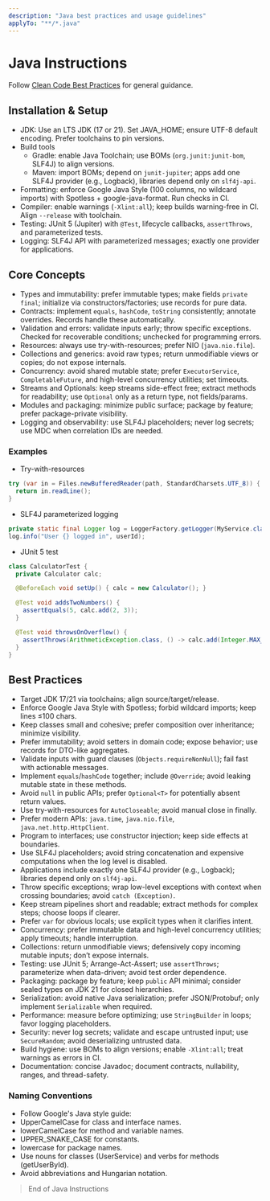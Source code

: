 ```yaml
---
description: "Java best practices and usage guidelines"
applyTo: "**/*.java"
---
```


# Java Instructions

Follow [Clean Code Best Practices](gid-clean-code.instructions.md) for general guidance.

## Installation & Setup

- JDK: Use an LTS JDK (17 or 21). Set JAVA_HOME; ensure UTF-8 default encoding. Prefer toolchains to pin versions.
- Build tools
  - Gradle: enable Java Toolchain; use BOMs (`org.junit:junit-bom`, SLF4J) to align versions.
  - Maven: import BOMs; depend on `junit-jupiter`; apps add one SLF4J provider (e.g., Logback), libraries depend only on `slf4j-api`.
- Formatting: enforce Google Java Style (100 columns, no wildcard imports) with Spotless + google-java-format. Run checks in CI.
- Compiler: enable warnings (`-Xlint:all`); keep builds warning-free in CI. Align `--release` with toolchain.
- Testing: JUnit 5 (Jupiter) with `@Test`, lifecycle callbacks, `assertThrows`, and parameterized tests.
- Logging: SLF4J API with parameterized messages; exactly one provider for applications.

## Core Concepts

- Types and immutability: prefer immutable types; make fields `private final`; initialize via constructors/factories; use records for pure data.
- Contracts: implement `equals`, `hashCode`, `toString` consistently; annotate overrides. Records handle these automatically.
- Validation and errors: validate inputs early; throw specific exceptions. Checked for recoverable conditions; unchecked for programming errors.
- Resources: always use try-with-resources; prefer NIO (`java.nio.file`).
- Collections and generics: avoid raw types; return unmodifiable views or copies; do not expose internals.
- Concurrency: avoid shared mutable state; prefer `ExecutorService`, `CompletableFuture`, and high-level concurrency utilities; set timeouts.
- Streams and Optionals: keep streams side-effect free; extract methods for readability; use `Optional` only as a return type, not fields/params.
- Modules and packaging: minimize public surface; package by feature; prefer package-private visibility.
- Logging and observability: use SLF4J placeholders; never log secrets; use MDC when correlation IDs are needed.

### Examples

- Try-with-resources

```java
try (var in = Files.newBufferedReader(path, StandardCharsets.UTF_8)) {
  return in.readLine();
}
```

- SLF4J parameterized logging

```java
private static final Logger log = LoggerFactory.getLogger(MyService.class);
log.info("User {} logged in", userId);
```

- JUnit 5 test

```java
class CalculatorTest {
  private Calculator calc;

  @BeforeEach void setUp() { calc = new Calculator(); }

  @Test void addsTwoNumbers() {
    assertEquals(5, calc.add(2, 3));
  }

  @Test void throwsOnOverflow() {
    assertThrows(ArithmeticException.class, () -> calc.add(Integer.MAX_VALUE, 1));
  }
}
```

## Best Practices

- Target JDK 17/21 via toolchains; align source/target/release.
- Enforce Google Java Style with Spotless; forbid wildcard imports; keep lines ≤100 chars.
- Keep classes small and cohesive; prefer composition over inheritance; minimize visibility.
- Prefer immutability; avoid setters in domain code; expose behavior; use records for DTO-like aggregates.
- Validate inputs with guard clauses (`Objects.requireNonNull`); fail fast with actionable messages.
- Implement `equals`/`hashCode` together; include `@Override`; avoid leaking mutable state in these methods.
- Avoid `null` in public APIs; prefer `Optional<T>` for potentially absent return values.
- Use try-with-resources for `AutoCloseable`; avoid manual close in finally.
- Prefer modern APIs: `java.time`, `java.nio.file`, `java.net.http.HttpClient`.
- Program to interfaces; use constructor injection; keep side effects at boundaries.
- Use SLF4J placeholders; avoid string concatenation and expensive computations when the log level is disabled.
- Applications include exactly one SLF4J provider (e.g., Logback); libraries depend only on `slf4j-api`.
- Throw specific exceptions; wrap low-level exceptions with context when crossing boundaries; avoid `catch (Exception)`.
- Keep stream pipelines short and readable; extract methods for complex steps; choose loops if clearer.
- Prefer `var` for obvious locals; use explicit types when it clarifies intent.
- Concurrency: prefer immutable data and high-level concurrency utilities; apply timeouts; handle interruption.
- Collections: return unmodifiable views; defensively copy incoming mutable inputs; don’t expose internals.
- Testing: use JUnit 5; Arrange-Act-Assert; use `assertThrows`; parameterize when data-driven; avoid test order dependence.
- Packaging: package by feature; keep `public` API minimal; consider sealed types on JDK 21 for closed hierarchies.
- Serialization: avoid native Java serialization; prefer JSON/Protobuf; only implement `Serializable` when required.
- Performance: measure before optimizing; use `StringBuilder` in loops; favor logging placeholders.
- Security: never log secrets; validate and escape untrusted input; use `SecureRandom`; avoid deserializing untrusted data.
- Build hygiene: use BOMs to align versions; enable `-Xlint:all`; treat warnings as errors in CI.
- Documentation: concise Javadoc; document contracts, nullability, ranges, and thread-safety.

### Naming Conventions
- Follow Google's Java style guide:
- UpperCamelCase for class and interface names.
- lowerCamelCase for method and variable names.
- UPPER_SNAKE_CASE for constants.
- lowercase for package names.
- Use nouns for classes (UserService) and verbs for methods (getUserById).
- Avoid abbreviations and Hungarian notation.

> End of Java Instructions

